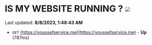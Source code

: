 # IS MY WEBSITE RUNNING ? [![](https://img.shields.io/static/v1?label=Sponsor&message=%E2%9D%A4&logo=GitHub&color=%23fe8e86)](https://github.com/sponsors/<username>)

Last updated: **8/8/2023, 1:48:43 AM**

- `GET` [https://youssefservice.me](https://youssefservice.me) - **Up** (787ms)

